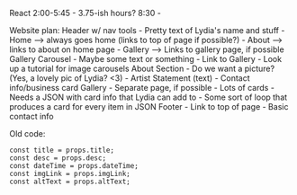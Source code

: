 React
2:00-5:45 - 3.75-ish hours?
8:30 - 


Website plan: 
    Header w/ nav tools
        - Pretty text of Lydia's name and stuff
        - Home --> always goes home (links to top of page if possible?)
        - About --> links to about on home page
        - Gallery --> Links to gallery page, if possible
    Gallery Carousel 
        - Maybe some text or something
        - Link to Gallery
        - Look up a tutorial for image carousels
    About Section
        - Do we want a picture? (Yes, a lovely pic of Lydia? <3)
        - Artist Statement (text)
        - Contact info/business card
    Gallery
        - Separate page, if possible
        - Lots of cards
        - Needs a JSON with card info that Lydia can add to
        - Some sort of loop that produces a card for every item in JSON
    Footer
        - Link to top of page
        - Basic contact info 


Old code: 

    const title = props.title;
    const desc = props.desc;
    const dateTime = props.dateTime;
    const imgLink = props.imgLink;
    const altText = props.altText;